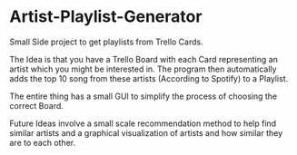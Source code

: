 # Artist-Playlist-Generator

Small Side project to get playlists from Trello Cards.

The Idea is that you have a Trello Board with each Card representing an artist which you might be interested in.
The program then automatically adds the top 10 song from these artists (According to Spotify) to a Playlist.

The entire thing has a small GUI to simplify the process of choosing the correct Board.

Future Ideas involve a small scale recommendation method to help find similar artists and a graphical visualization of artists and how similar they are to each other.
